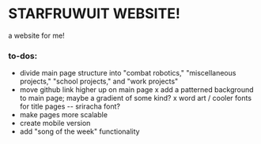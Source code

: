 # STARFRUWUIT WEBSITE!
a website for me!
### to-dos: 
- divide main page structure into "combat robotics," "miscellaneous projects," "school projects," and "work projects"
- move github link higher up on main page
x add a patterned background to main page; maybe a gradient of some kind?
x word art / cooler fonts for title pages -- sriracha font?
- make pages more scalable
- create mobile version
- add "song of the week" functionality